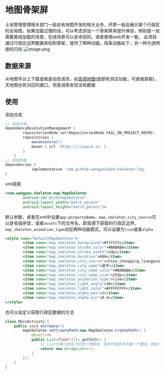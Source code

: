 # 地图骨架屏
土地管理管理相关部门一般会有地图开发的相关业务，开屏一般会展示某个行政区的全局图，如果加载过慢的话，可以考虑添加一个骨架屏来提升体验，特别是一些需要离线加载的场景，在线场景可以安卓协同，或者使用web开发一套。
此项目通过行政区边界数据来绘制骨架，提供了两种动画，线条动画如下，另一种为透明度的闪烁
![image.png](https://cdn.nlark.com/yuque/0/2023/png/504550/1700449394759-3b76ead1-4a30-4e10-8ffd-dce84fafc2ae.png#averageHue=%23e7e6e9&clientId=uf40f41d2-b7aa-4&from=paste&height=624&id=uc9373c82&originHeight=1248&originWidth=704&originalType=binary&ratio=2&rotation=0&showTitle=false&size=87595&status=done&style=none&taskId=u977654ea-0f7b-48d1-a448-44526cf9197&title=&width=352)
## 数据来源
从地图平台上下载或者是动态请求，如[高德地图](https://lbs.amap.com/api/webservice/guide/api/district/#instructions)(底部有测试功能，可直接获取)，天地图也有对应的接口，但是调用发现没有数据
## 使用
添加仓库
```groovy
// 添加仓库
dependencyResolutionManagement {
		repositoriesMode.set(RepositoriesMode.FAIL_ON_PROJECT_REPOS)
		repositories {
			mavenCentral()
			maven { url 'https://jitpack.io' }
		}
	}
// 添加依赖
dependencies {
	        implementation 'com.github.wangyou1024:skeleton:Tag'
}
```
xml调用
```xml
<com.wangyou.skeleton.map.MapSkeleton
        android:id="@+id/mapSkeleton"
        android:layout_width="match_parent"
        android:layout_height="match_parent"/>
```
默认参数，或者在xml中设置`app:porpertyName`，`map_skeleton_city_source`可以是省级拼音，或者`assets`下的文件名，即高德下获取的行政区边界，`map_skeleton_animation_type`对应两种动画模式，可以设置为`line`或者`alpha`
```xml
<style name="DefaultMapSkeleton">
        <item name="map_skeleton_background">#f2f3f5</item>
        <item name="map_skeleton_stroke_color">#BABABA</item>
        <item name="map_skeleton_stroke_width">2dp</item>
        <item name="map_skeleton_duration">600</item>
        <item name="map_skeleton_city_source">china_chongqing_liangping.txt</item>
        <item name="map_skeleton_city_name">梁平</item>
        <item name="map_skeleton_city_name_color">#BABABA</item>
        <item name="map_skeleton_city_name_size">25dp</item>
        <item name="map_skeleton_animation_type">line</item>
        <item name="map_skeleton_light_angle">30</item>
        <item name="map_skeleton_light_color">#FFFFFFFF</item>
        <item name="map_skeleton_alpha_max">1</item>
        <item name="map_skeleton_alpha_min">0.4</item>
</style>
```
也可以自定义获取行政区数据的方法
```java
class MainActivity {
    public void onCreate(){
        mapSkeleton.setCreatePath(new MapSkeleton.CreatePath() {
            @Override
            public List<float[][]> getPath() {
                // List代表行政区下的多个地图块，很多行政区并不是一个整块，例如广州，float[][]代表某个区块的坐标经纬度
                return new ArrayList<>();
            }
        });
    }
}
```


